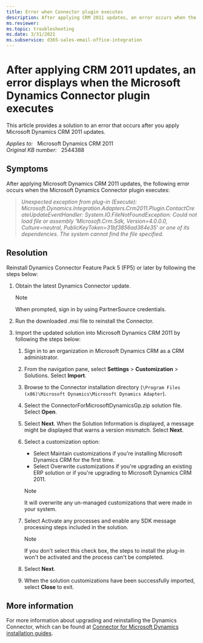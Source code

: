 ```yaml
---
title: Error when Connector plugin executes
description: After applying CRM 2011 updates, an error occurs when the Microsoft Dynamics Connector plugin executes.
ms.reviewer: 
ms.topic: troubleshooting
ms.date: 3/31/2021
ms.subservice: d365-sales-email-office-integration
---
```

# After applying CRM 2011 updates, an error displays when the Microsoft Dynamics Connector plugin executes

This article provides a solution to an error that occurs after you apply Microsoft Dynamics CRM 2011 updates.

_Applies to:_ &nbsp; Microsoft Dynamics CRM 2011  
_Original KB number:_ &nbsp; 2544388

## Symptoms

After applying Microsoft Dynamics CRM 2011 updates, the following error occurs when the Microsoft Dynamics Connector plugin executes:

> *Unexpected exception from plug-in (Execute): Microsoft.Dynamics.Integration.Adapters.Crm2011.Plugin.ContactCreateUpdateEventHandler: System.IO.FileNotFoundException: Could not load file or assembly 'Microsoft.Crm.Sdk, Version=4.0.0.0, Culture=neutral, PublicKeyToken=31bf3856ad364e35' or one of its dependencies. The system cannot find the file specified.*  

## Resolution

Reinstall Dynamics Connector Feature Pack 5 (FP5) or later by following the steps below:

1. Obtain the latest Dynamics Connector update.

    > [!NOTE]
    > When prompted, sign in by using PartnerSource credentials.

2. Run the downloaded .msi file to reinstall the Connector.

3. Import the updated solution into Microsoft Dynamics CRM 2011 by following the steps below:

    1. Sign in to an organization in Microsoft Dynamics CRM as a CRM administrator.

    1. From the navigation pane, select **Settings** > **Customization** > Solutions. Select **Import**.

    1. Browse to the Connector installation directory (`\Program Files (x86)\Microsoft Dynamics\Microsoft Dynamics Adapter`).

    1. Select the ConnectorForMicrosoftDynamicsGp.zip solution file. Select **Open**.

    1. Select **Next**. When the Solution Information is displayed, a message might be displayed that warns a version mismatch. Select **Next**.

    1. Select a customization option:

        - Select Maintain customizations if you're installing Microsoft Dynamics CRM for the first time.
        - Select Overwrite customizations if you're upgrading an existing ERP solution or if you're upgrading to Microsoft Dynamics CRM 2011.

        > [!NOTE]
        > It will overwrite any un-managed customizations that were made in your system.

    1. Select Activate any processes and enable any SDK message processing steps included in the solution.

        > [!NOTE]
        > If you don't select this check box, the steps to install the plug-in won't be activated and the process can't be completed.

    1. Select **Next**.

    1. When the solution customizations have been successfully imported, select **Close** to exit.

## More information

For more information about upgrading and reinstalling the Dynamics Connector, which can be found at [Connector for Microsoft Dynamics installation guides](https://www.microsoft.com/download/details.aspx?id=10381).
